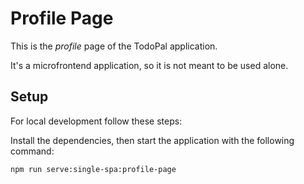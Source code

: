 # Profile Page
This is the _profile_ page of the TodoPal application.

It's a microfrontend application, so it is not meant to be used alone.

## Setup
For local development follow these steps:

Install the dependencies, then start the application with the following command:
```
npm run serve:single-spa:profile-page
```